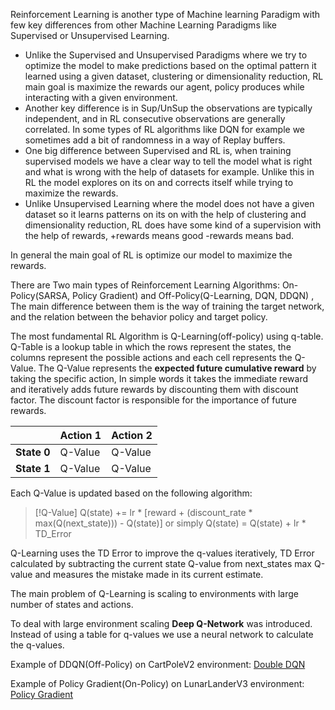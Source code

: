 Reinforcement Learning is another type of Machine learning Paradigm with few key differences from other Machine Learning Paradigms like Supervised or Unsupervised Learning.

- Unlike the Supervised and Unsupervised Paradigms where we try to optimize the model to make predictions based on the optimal pattern it learned using a given dataset, clustering or dimensionality reduction, RL main goal is maximize the rewards our agent, policy produces while interacting with a given environment.
- Another key difference is in Sup/UnSup the observations are typically independent, and in RL consecutive observations are generally correlated. In some types of RL algorithms like DQN for example we sometimes add a bit of randomness in a way of Replay buffers.
- One big difference between Supervised and RL is, when training supervised models we have a clear way to tell the model what is right and what is wrong with the help of datasets for example. Unlike this in RL the model explores on its on and corrects itself while trying to maximize the rewards.
- Unlike Unsupervised Learning where the model does not have a given dataset so it learns patterns on its on with the help of clustering and dimensionality reduction, RL does have some kind of a supervision with the help of rewards, +rewards means good -rewards means bad.

In general the main goal of RL is optimize our model to maximize the rewards.

There are Two main types of Reinforcement Learning Algorithms: On-Policy(SARSA, Policy Gradient) and Off-Policy(Q-Learning, DQN, DDQN) ,
The main difference between them is the way of training the target network,
and the relation between the behavior policy and target policy.

The most fundamental RL Algorithm is Q-Learning(off-policy) using q-table.
Q-Table is a lookup table in which the rows represent the states, the columns represent the possible actions and each cell represents the Q-Value.
The Q-Value represents the **expected future cumulative reward** by taking the specific action,
In simple words it takes the immediate reward and iteratively adds future rewards by discounting them with discount factor.
The discount factor is responsible for the importance of future rewards.

|             | **Action** 1 | **Action** 2 |
| ----------- | ------------ | ------------ |
| **State 0** | Q-Value      | Q-Value      |
| **State 1** | Q-Value      | Q-Value      |



Each Q-Value is updated based on the following algorithm:

> [!Q-Value]
> Q(state) += lr * [reward + (discount_rate * max(Q(next_state))) - Q(state)]
or simply
Q(state) = Q(state) + lr * TD_Error

Q-Learning uses the TD Error to improve the q-values iteratively,
TD Error calculated by subtracting the current state Q-value from next_states max Q-value
and measures the mistake made in its current estimate.

The main problem of Q-Learning is scaling to environments with large number of states and actions.

To deal with large environment scaling **Deep Q-Network** was introduced.
Instead of using a table for q-values we use a neural network to calculate the q-values.

Example of DDQN(Off-Policy) on CartPoleV2 environment:
[Double DQN](https://github.com/NickSlm/ML/blob/main/CartPoleV2.ipynb)

Example of Policy Gradient(On-Policy) on LunarLanderV3 environment:
[Policy Gradient](https://github.com/NickSlm/ML/blob/main/Lunar%20LanderV3.ipynb)
